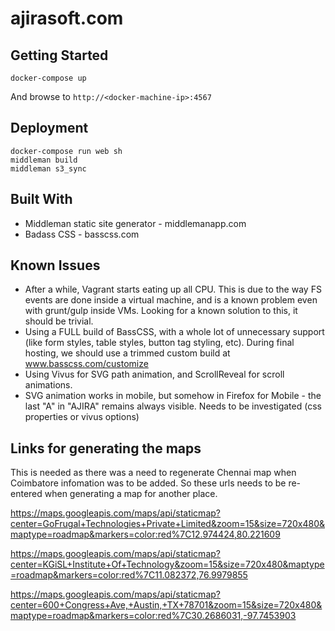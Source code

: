 # ajirasoft.com

## Getting Started

```
docker-compose up
```

And browse to `http://<docker-machine-ip>:4567`

## Deployment

```
docker-compose run web sh
middleman build
middleman s3_sync
```

## Built With

* Middleman static site generator - middlemanapp.com
* Badass CSS - basscss.com

## Known Issues

* After a while, Vagrant starts eating up all CPU. This is due to the way FS events are done inside a virtual machine, and is a known problem even with grunt/gulp inside VMs. Looking for a known solution to this, it should be trivial.
* Using a FULL build of BassCSS, with a whole lot of unnecessary support (like form styles, table styles, button tag styling, etc). During final hosting, we should use a trimmed custom build at www.basscss.com/customize
* Using Vivus for SVG path animation, and ScrollReveal for scroll animations.
* SVG animation works in mobile, but somehow in Firefox for Mobile - the last "A" in "AJIRA" remains always visible. Needs to be investigated (css properties or vivus options)

## Links for generating the maps

This is needed as there was a need to regenerate Chennai map when Coimbatore
infomation was to be added. So these urls needs to be re-entered when generating
a map for another place.

https://maps.googleapis.com/maps/api/staticmap?center=GoFrugal+Technologies+Private+Limited&zoom=15&size=720x480&maptype=roadmap&markers=color:red%7C12.974424,80.221609

https://maps.googleapis.com/maps/api/staticmap?center=KGiSL+Institute+Of+Technology&zoom=15&size=720x480&maptype=roadmap&markers=color:red%7C11.082372,76.9979855

https://maps.googleapis.com/maps/api/staticmap?center=600+Congress+Ave,+Austin,+TX+78701&zoom=15&size=720x480&maptype=roadmap&markers=color:red%7C30.2686031,-97.7453903